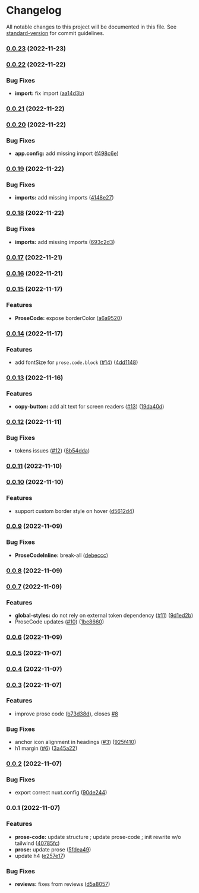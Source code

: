 # Changelog

All notable changes to this project will be documented in this file. See [standard-version](https://github.com/conventional-changelog/standard-version) for commit guidelines.

### [0.0.23](https://github.com/nuxt-themes/typography/compare/v0.0.22...v0.0.23) (2022-11-23)

### [0.0.22](https://github.com/nuxt-themes/typography/compare/v0.0.21...v0.0.22) (2022-11-22)


### Bug Fixes

* **import:** fix import ([aa14d3b](https://github.com/nuxt-themes/typography/commit/aa14d3bb3eb1d0401791fbe88ba379443ef23ea3))

### [0.0.21](https://github.com/nuxt-themes/typography/compare/v0.0.20...v0.0.21) (2022-11-22)

### [0.0.20](https://github.com/nuxt-themes/typography/compare/v0.0.19...v0.0.20) (2022-11-22)


### Bug Fixes

* **app.config:** add missing import ([f498c6e](https://github.com/nuxt-themes/typography/commit/f498c6eead233cbb916a3b294929ff1012afa7ac))

### [0.0.19](https://github.com/nuxt-themes/typography/compare/v0.0.18...v0.0.19) (2022-11-22)


### Bug Fixes

* **imports:** add missing imports ([4148e27](https://github.com/nuxt-themes/typography/commit/4148e278bd2d435c1d2b0850206a9fba31eb46d1))

### [0.0.18](https://github.com/nuxt-themes/typography/compare/v0.0.17...v0.0.18) (2022-11-22)


### Bug Fixes

* **imports:** add missing imports ([693c2d3](https://github.com/nuxt-themes/typography/commit/693c2d35f4346a9185484938fa76b755211a4791))

### [0.0.17](https://github.com/nuxt-themes/typography/compare/v0.0.16...v0.0.17) (2022-11-21)

### [0.0.16](https://github.com/nuxt-themes/typography/compare/v0.0.15...v0.0.16) (2022-11-21)

### [0.0.15](https://github.com/nuxt-themes/typography/compare/v0.0.14...v0.0.15) (2022-11-17)


### Features

* **ProseCode:** expose borderColor ([a6a9520](https://github.com/nuxt-themes/typography/commit/a6a9520453f797f4a1f949b2437cc448e8ee04e5))

### [0.0.14](https://github.com/nuxt-themes/typography/compare/v0.0.13...v0.0.14) (2022-11-17)


### Features

* add fontSize for `prose.code.block` ([#14](https://github.com/nuxt-themes/typography/issues/14)) ([4dd1148](https://github.com/nuxt-themes/typography/commit/4dd1148ad54e313698dc41603524b58fe2800857))

### [0.0.13](https://github.com/nuxt-themes/typography/compare/v0.0.12...v0.0.13) (2022-11-16)


### Features

* **copy-button:** add alt text for screen readers ([#13](https://github.com/nuxt-themes/typography/issues/13)) ([19da40d](https://github.com/nuxt-themes/typography/commit/19da40da82bab1cf2cfa0afc604f5a05fa85cb55))

### [0.0.12](https://github.com/nuxt-themes/typography/compare/v0.0.11...v0.0.12) (2022-11-11)


### Bug Fixes

* tokens issues ([#12](https://github.com/nuxt-themes/typography/issues/12)) ([8b54dda](https://github.com/nuxt-themes/typography/commit/8b54ddac343dc55bad2569b81a300c94f1ab4a7c))

### [0.0.11](https://github.com/nuxt-themes/typography/compare/v0.0.10...v0.0.11) (2022-11-10)

### [0.0.10](https://github.com/nuxt-themes/typography/compare/v0.0.9...v0.0.10) (2022-11-10)


### Features

* support custom border style on hover ([d5612d4](https://github.com/nuxt-themes/typography/commit/d5612d4d4ef10f3cd69353c1efea1ba02e94f3d8))

### [0.0.9](https://github.com/nuxt-themes/typography/compare/v0.0.8...v0.0.9) (2022-11-09)


### Bug Fixes

* **ProseCodeInline:** break-all ([debeccc](https://github.com/nuxt-themes/typography/commit/debeccc48a28b5f707ce312199c045e9785b6499))

### [0.0.8](https://github.com/nuxt-themes/typography/compare/v0.0.7...v0.0.8) (2022-11-09)

### [0.0.7](https://github.com/nuxt-themes/typography/compare/v0.0.6...v0.0.7) (2022-11-09)


### Features

* **global-styles:** do not rely on external token dependency ([#11](https://github.com/nuxt-themes/typography/issues/11)) ([9d1ed2b](https://github.com/nuxt-themes/typography/commit/9d1ed2b07afd6c76a15fce673cad6527166c1cb3))
* ProseCode updates ([#10](https://github.com/nuxt-themes/typography/issues/10)) ([1be8660](https://github.com/nuxt-themes/typography/commit/1be8660c1779e94b7c170f4fed9853f5729050f9))

### [0.0.6](https://github.com/nuxt-themes/typography/compare/v0.0.5...v0.0.6) (2022-11-09)

### [0.0.5](https://github.com/nuxt-themes/typography/compare/v0.0.4...v0.0.5) (2022-11-07)

### [0.0.4](https://github.com/nuxt-themes/typography/compare/v0.0.3...v0.0.4) (2022-11-07)

### [0.0.3](https://github.com/nuxt-themes/typography/compare/v0.0.2...v0.0.3) (2022-11-07)


### Features

* improve prose code ([b73d38d](https://github.com/nuxt-themes/typography/commit/b73d38d40a2d940a4e590b8a580c4bf41f0967cf)), closes [#8](https://github.com/nuxt-themes/typography/issues/8)


### Bug Fixes

* anchor icon alignment in headings ([#3](https://github.com/nuxt-themes/typography/issues/3)) ([925f410](https://github.com/nuxt-themes/typography/commit/925f41040ba97c8669f36bc2231267357575d3c6))
* h1 margin ([#6](https://github.com/nuxt-themes/typography/issues/6)) ([3a45a22](https://github.com/nuxt-themes/typography/commit/3a45a2236d8a299982a1fa05bc6b53a455c393a4))

### [0.0.2](https://github.com/nuxt-themes/prose/compare/v0.0.1...v0.0.2) (2022-11-07)


### Bug Fixes

* export correct nuxt.config ([90de244](https://github.com/nuxt-themes/prose/commit/90de244c664119163654550c4e1f12b769b6da5a))

### 0.0.1 (2022-11-07)


### Features

* **prose-code:** update structure ; update prose-code ; init rewrite w/o tailwind ([40785fc](https://github.com/nuxt-themes/prose/commit/40785fca8716a8a482cd752f167f4f8a20c17373))
* **prose:** update prose ([5fdea49](https://github.com/nuxt-themes/prose/commit/5fdea4906a5e5f296b5de915c9770067edababb9))
* update h4 ([e257e17](https://github.com/nuxt-themes/prose/commit/e257e17c9b428b2be29482b2e5711c16c48d32e1))


### Bug Fixes

* **reviews:** fixes from reviews ([d5a8057](https://github.com/nuxt-themes/prose/commit/d5a80571305403a756245ccda528f78ba008fad9))
